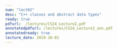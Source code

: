 ```yaml
---
num: "lect02"
desc: "C++ classes and abstract data types"
ready: true
pdfurl:  /lectures/CS24_Lecture2.pdf
annotatedpdfurl: /lectures/CS24_Lecture2_ann.pdf
annotatedready: true
lecture_date: 2019-10-01
---
```


<!--

# Code from lecture:

[{{site.lect_repo}}/tree/master/{{ page.lecture_date | slice: 5, 5 }}]({{site.lect_repo}}/tree/master/{{ page.lecture_date | slice: 5, 5 }})

# Topics

* Introduce the concept of information hiding through access specifiers.
* Abstract Data Types: Class + information hiding
* Clarify the use of the const key word - const member variables vs. const functions
* Constructors, parameterized constructors
* Examine the differences and similarities between a procedural implementation and a OOP style program  
* Convert a procedural program to OOP

-->








